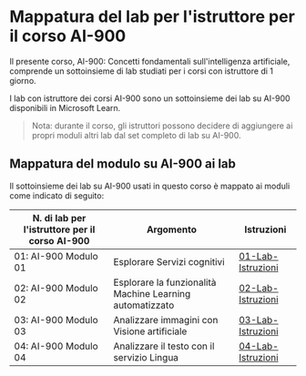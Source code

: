 # Mappatura del lab per l'istruttore per il corso AI-900

Il presente corso, AI-900: Concetti fondamentali sull'intelligenza artificiale, comprende un sottoinsieme di lab studiati per i corsi con istruttore di 1 giorno.

I lab con istruttore dei corsi AI-900 sono un sottoinsieme dei lab su AI-900 disponibili in Microsoft Learn.

> Nota: durante il corso, gli istruttori possono decidere di aggiungere ai propri moduli altri lab dal set completo di lab su AI-900.

## Mappatura del modulo su AI-900 ai lab

Il sottoinsieme dei lab su AI-900 usati in questo corso è mappato ai moduli come indicato di seguito: 

| N. di lab per l'istruttore per il corso AI-900 | Argomento | Istruzioni |
| --- | --- | --- |
| 01: AI-900 Modulo 01 | Esplorare Servizi cognitivi | [01-Lab-Istruzioni](https://aka.ms/ai900-module-01) |
| 02: AI-900 Modulo 02 | Esplorare la funzionalità Machine Learning automatizzato | [02-Lab-Istruzioni](https://aka.ms/ai900-module-02) |
| 03: AI-900 Modulo 03 | Analizzare immagini con Visione artificiale  | [03-Lab-Istruzioni](https://aka.ms/ai900-module-03) |
| 04: AI-900 Modulo 04 | Analizzare il testo con il servizio Lingua | [04-Lab-Istruzioni](https://aka.ms/ai900-module-04) |


